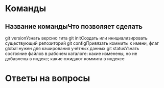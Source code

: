 # Команды

Название командыЧто позволяет сделать
--
git versionУзнать версию гита
git initСоздать или инициализировать существующий репозиторий
git configПривязать коммиты к имени, флаг global нужен для кэширования учётных данных
git statusУзнать состояние файлов в рабочем каталоге: какие изменены, но не добавлены в индекс; какие ожидают коммита в индексе
# Ответы на вопросы

